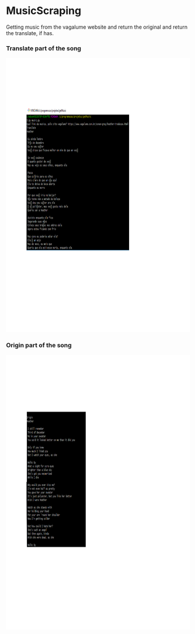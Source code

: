 # MusicScraping
Getting music from the vagalume website and return the original and return the translate, if has.


### Translate part of the song
<img src="https://github.com/Liedsonrm/musicScraping/blob/main/start.png" height="750px">

### Origin part of the song
<img src="https://github.com/Liedsonrm/musicScraping/blob/main/image.png" height="750px">
